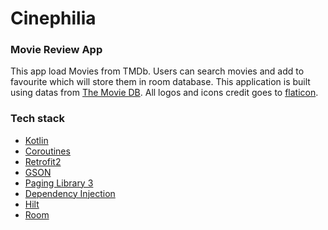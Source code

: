 # Cinephilia

<h3>Movie Review App</h3>

This app load Movies from TMDb. Users can search movies and add to favourite which will store them in room database.
This application is built using datas from [The Movie DB](https://developers.themoviedb.org/3).
All logos and icons credit goes to [flaticon](https://www.flaticon.com/).

<h3>Tech stack</h3>

- [Kotlin](https://kotlinlang.org/)
- [Coroutines](https://kotlinlang.org/docs/reference/coroutines-overview.html)
- [Retrofit2](https://github.com/square/retrofit)
- [GSON](https://github.com/google/gson)
- [Paging Library 3](https://developer.android.com/topic/libraries/architecture/paging)
- [Dependency Injection](https://developer.android.com/training/dependency-injection)
- [Hilt](https://dagger.dev/hilt/)
- [Room](https://developer.android.com/topic/libraries/architecture/room)
